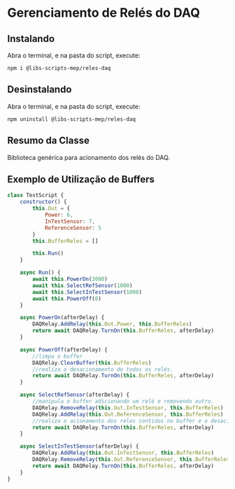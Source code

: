 # Gerenciamento de Relés do DAQ
## Instalando

Abra o terminal, e na pasta do script, execute:

```
npm i @libs-scripts-mep/reles-daq
```

## Desinstalando

Abra o terminal, e na pasta do script, execute:

```
npm uninstall @libs-scripts-mep/reles-daq
```

## Resumo da Classe

Biblioteca genérica para acionamento dos relés do DAQ.

## Exemplo de Utilização de Buffers

```js
class TestScript {
    constructor() {
        this.Out = {
            Power: 6,
            InTestSensor: 7,
            ReferenceSensor: 5
        }
        this.BufferReles = []

        this.Run()
    }

    async Run() {
        await this.PowerOn(3000)
        await this.SelectRefSensor(1000)
        await this.SelectInTestSensor(1000)
        await this.PowerOff(0)
    }

    async PowerOn(afterDelay) {
        DAQRelay.AddRelay(this.Out.Power, this.BufferReles)
        return await DAQRelay.TurnOn(this.BufferReles, afterDelay)
    }

    async PowerOff(afterDelay) {
        //limpa o buffer
        DAQRelay.ClearBuffer(this.BufferReles)
        //realiza o desacionamento de todos os relés.
        return await DAQRelay.TurnOn(this.BufferReles, afterDelay)
    }

    async SelectRefSensor(afterDelay) {
        //manipula o buffer adicionando um relé e removendo outro.
        DAQRelay.RemoveRelay(this.Out.InTestSensor, this.BufferReles)
        DAQRelay.AddRelay(this.Out.ReferenceSensor, this.BufferReles)
        //realiza o acionamento dos reles contidos no buffer e o desacionamento dos relés não contidos no buffer.
        return await DAQRelay.TurnOn(this.BufferReles, afterDelay)
    }

    async SelectInTestSensor(afterDelay) {
        DAQRelay.AddRelay(this.Out.InTestSensor, this.BufferReles)
        DAQRelay.RemoveRelay(this.Out.ReferenceSensor, this.BufferReles)
        return await DAQRelay.TurnOn(this.BufferReles, afterDelay)
    }
}


```
